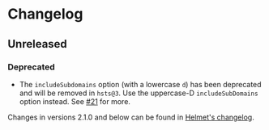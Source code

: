# Changelog

## Unreleased
### Deprecated
* The `includeSubdomains` option (with a lowercase `d`) has been deprecated and will be removed in `hsts@3`. Use the uppercase-D `includeSubDomains` option instead. See [#21](https://github.com/helmetjs/hsts/issues/21) for more.

Changes in versions 2.1.0 and below can be found in [Helmet's changelog](https://github.com/helmetjs/helmet/blob/master/CHANGELOG.md).
